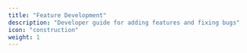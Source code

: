 ```yaml
---
title: "Feature Development"
description: "Developer guide for adding features and fixing bugs"
icon: "construction"
weight: 1
---
```


